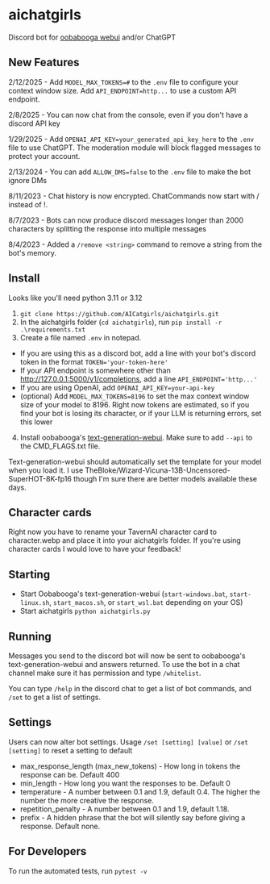 # aichatgirls
Discord bot for [oobabooga webui](https://github.com/oobabooga/text-generation-webui) and/or ChatGPT

## New Features

2/12/2025 - Add `MODEL_MAX_TOKENS=#` to the `.env` file to configure your context window size. Add `API_ENDPOINT=http...` to use a custom API endpoint.

2/8/2025 - You can now chat from the console, even if you don't have a discord API key

1/29/2025 - Add `OPENAI_API_KEY=your_generated_api_key_here` to the `.env` file to use ChatGPT. The moderation module will block flagged messages to protect your account.

2/13/2024 - You can add `ALLOW_DMS=false` to the `.env` file to make the bot ignore DMs

8/11/2023 - Chat history is now encrypted. ChatCommands now start with / instead of !.

8/7/2023 - Bots can now produce discord messages longer than 2000 characters by splitting the response into multiple messages

8/4/2023 - Added a `/remove <string>` command to remove a string from the bot's memory.

## Install
Looks like you'll need python 3.11 or 3.12

1. `git clone https://github.com/AICatgirls/aichatgirls.git`
2. In the aichatgirls folder (`cd aichatgirls`), run `pip install -r .\requirements.txt`
3. Create a file named `.env` in notepad.
* If you are using this as a discord bot, add a line with your bot's discord token in the format `TOKEN='your-token-here'`
* If your API endpoint is somewhere other than http://127.0.0.1:5000/v1/completions, add a line `API_ENDPOINT='http...'`
* If you are using OpenAI, add `OPENAI_API_KEY=your-api-key`
* (optional) Add `MODEL_MAX_TOKENS=8196` to set the max context window size of your model to 8196. Right now tokens are estimated, so if you find your bot is losing its character, or if your LLM is returning errors, set this lower
4. Install oobabooga's [text-generation-webui](https://github.com/oobabooga/text-generation-webui). Make sure to add `--api` to the CMD_FLAGS.txt file.

Text-generation-webui should automatically set the template for your model when you load it. I use TheBloke/Wizard-Vicuna-13B-Uncensored-SuperHOT-8K-fp16 though I'm sure there are better models available these days.
 
##  Character cards
Right now you have to rename your TavernAI character card to character.webp and place it into your aichatgirls folder. If you're using character cards I would love to have your feedback!

## Starting
- Start Oobabooga's text-generation-webui (`start-windows.bat`, `start-linux.sh`, `start_macos.sh`, or `start_wsl.bat` depending on your OS)
- Start aichatgirls `python aichatgirls.py`

## Running
Messages you send to the discord bot will now be sent to oobabooga's text-generation-webui and answers returned. To use the bot in a chat channel make sure it has permission and type `/whitelist`.

You can type `/help` in the discord chat to get a list of bot commands, and `/set` to get a list of settings.

## Settings
Users can now alter bot settings. Usage `/set [setting] [value]` or `/set [setting]` to reset a setting to default
* max_response_length (max_new_tokens) - How long in tokens the response can be. Default 400
* min_length - How long you want the responses to be. Default 0
* temperature - A number between 0.1 and 1.9, default 0.4. The higher the number the more creative the response.
* repetition_penalty - A number between 0.1 and 1.9, default 1.18.
* prefix - A hidden phrase that the bot will silently say before giving a response. Default none.

## For Developers
To run the automated tests, run `pytest -v`
